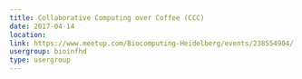 ```yaml
---
title: Collaborative Computing over Coffee (CCC)
date: 2017-04-14
location: 
link: https://www.meetup.com/Biocomputing-Heidelberg/events/238554904/
usergroup: bioinfhd
type: usergroup
---
```

